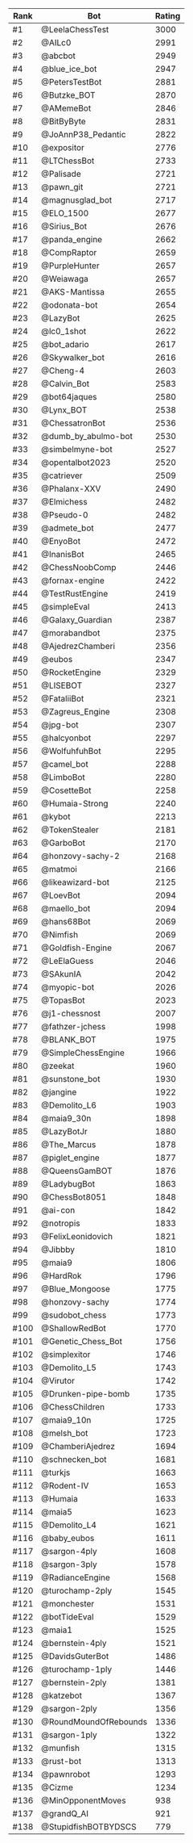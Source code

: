 Rank|Bot|Rating
---|---|---
#1|@LeelaChessTest|3000
#2|@AILc0|2991
#3|@abcbot|2949
#4|@blue_ice_bot|2947
#5|@PetersTestBot|2881
#6|@Butzke_BOT|2870
#7|@AMemeBot|2846
#8|@BitByByte|2831
#9|@JoAnnP38_Pedantic|2822
#10|@expositor|2776
#11|@LTChessBot|2733
#12|@Palisade|2721
#13|@pawn_git|2721
#14|@magnusglad_bot|2717
#15|@ELO_1500|2677
#16|@Sirius_Bot|2676
#17|@panda_engine|2662
#18|@CompRaptor|2659
#19|@PurpleHunter|2657
#20|@Weiawaga|2657
#21|@AKS-Mantissa|2655
#22|@odonata-bot|2654
#23|@LazyBot|2625
#24|@lc0_1shot|2622
#25|@bot_adario|2617
#26|@Skywalker_bot|2616
#27|@Cheng-4|2603
#28|@Calvin_Bot|2583
#29|@bot64jaques|2580
#30|@Lynx_BOT|2538
#31|@ChessatronBot|2536
#32|@dumb_by_abulmo-bot|2530
#33|@simbelmyne-bot|2527
#34|@opentalbot2023|2520
#35|@catriever|2509
#36|@Phalanx-XXV|2490
#37|@Elmichess|2482
#38|@Pseudo-0|2482
#39|@admete_bot|2477
#40|@EnyoBot|2472
#41|@InanisBot|2465
#42|@ChessNoobComp|2446
#43|@fornax-engine|2422
#44|@TestRustEngine|2419
#45|@simpleEval|2413
#46|@Galaxy_Guardian|2387
#47|@morabandbot|2375
#48|@AjedrezChamberi|2356
#49|@eubos|2347
#50|@RocketEngine|2329
#51|@LISEBOT|2327
#52|@FataliiBot|2321
#53|@Zagreus_Engine|2308
#54|@jpg-bot|2307
#55|@halcyonbot|2297
#56|@WolfuhfuhBot|2295
#57|@camel_bot|2288
#58|@LimboBot|2280
#59|@CosetteBot|2258
#60|@Humaia-Strong|2240
#61|@kybot|2213
#62|@TokenStealer|2181
#63|@GarboBot|2170
#64|@honzovy-sachy-2|2168
#65|@matmoi|2166
#66|@likeawizard-bot|2125
#67|@LoevBot|2094
#68|@maello_bot|2094
#69|@hans68Bot|2069
#70|@Nimfish|2069
#71|@Goldfish-Engine|2067
#72|@LeElaGuess|2046
#73|@SAkunIA|2042
#74|@myopic-bot|2026
#75|@TopasBot|2023
#76|@j1-chessnost|2007
#77|@fathzer-jchess|1998
#78|@BLANK_BOT|1975
#79|@SimpleChessEngine|1966
#80|@zeekat|1960
#81|@sunstone_bot|1930
#82|@jangine|1922
#83|@Demolito_L6|1903
#84|@maia9_30n|1898
#85|@LazyBotJr|1880
#86|@The_Marcus|1878
#87|@piglet_engine|1877
#88|@QueensGamBOT|1876
#89|@LadybugBot|1863
#90|@ChessBot8051|1848
#91|@ai-con|1842
#92|@notropis|1833
#93|@FelixLeonidovich|1821
#94|@Jibbby|1810
#95|@maia9|1806
#96|@HardRok|1796
#97|@Blue_Mongoose|1775
#98|@honzovy-sachy|1774
#99|@sudobot_chess|1773
#100|@ShallowRedBot|1770
#101|@Genetic_Chess_Bot|1756
#102|@simplexitor|1746
#103|@Demolito_L5|1743
#104|@Virutor|1742
#105|@Drunken-pipe-bomb|1735
#106|@ChessChildren|1733
#107|@maia9_10n|1725
#108|@melsh_bot|1723
#109|@ChamberiAjedrez|1694
#110|@schnecken_bot|1681
#111|@turkjs|1663
#112|@Rodent-IV|1653
#113|@Humaia|1633
#114|@maia5|1623
#115|@Demolito_L4|1621
#116|@baby_eubos|1611
#117|@sargon-4ply|1608
#118|@sargon-3ply|1578
#119|@RadianceEngine|1568
#120|@turochamp-2ply|1545
#121|@monchester|1531
#122|@botTideEval|1529
#123|@maia1|1525
#124|@bernstein-4ply|1521
#125|@DavidsGuterBot|1486
#126|@turochamp-1ply|1446
#127|@bernstein-2ply|1381
#128|@katzebot|1367
#129|@sargon-2ply|1356
#130|@RoundMoundOfRebounds|1336
#131|@sargon-1ply|1322
#132|@munfish|1315
#133|@rust-bot|1313
#134|@pawnrobot|1293
#135|@Cizme|1234
#136|@MinOpponentMoves|938
#137|@grandQ_AI|921
#138|@StupidfishBOTBYDSCS|779
